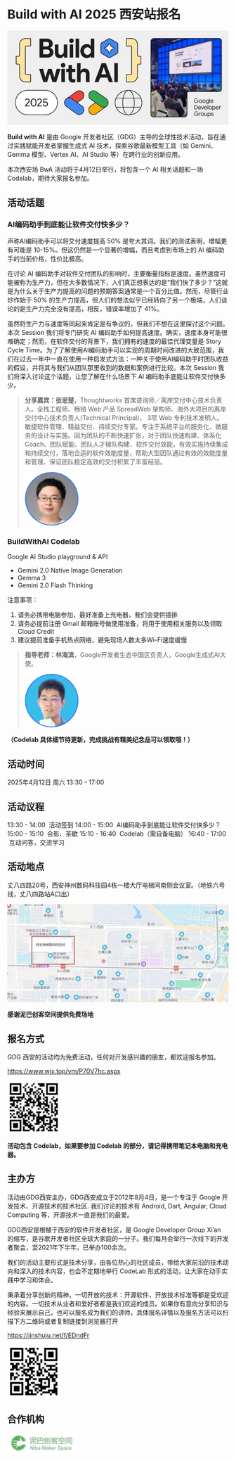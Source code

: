 # Build with AI 2025 西安站报名

![](../assets/promos/2025_BuildWithAI.jpg)

**Build with AI** 是由 Google 开发者社区（GDG）主导的全球性技术活动，旨在通过实践赋能开发者掌握生成式 AI 技术，探索谷歌最新模型工具（如 Gemini、Gemma 模型、Vertex AI、AI Studio 等）在跨行业的创新应用。

本次西安场 BwA 活动将于4月12日举行，将包含一个 AI 相关话题和一场 Codelab，期待大家报名参加。

## 活动话题

### AI编码助手到底能让软件交付快多少？

声称AI编码助手可以将交付速度提高 50% 是夸大其词。我们的测试表明，增幅更有可能是 10-15%。但这仍然是一个显著的增幅，而且考虑到市场上的 AI 编码助手的当前价格，性价比极高。

在讨论 AI 编码助手对软件交付团队的影响时，主要衡量指标是速度。虽然速度可能被称为生产力，但在大多数情况下，人们真正想表达的是“我们快了多少？”这就是为什么关于生产力提高的问题的预期答案通常是一个百分比值。然而，尽管行业炒作始于 50% 的生产力提高，但人们的想法似乎已经转向了另一个极端，人们谈论的是生产力完全没有提高，相反，错误率增加了 41%。 

虽然将生产力与速度等同起来肯定是有争议的，但我们不想在这里探讨这个问题。本次 Session 我们将专门研究 AI 编码助手如何提高速度。确实，速度本身可能很难确定；然而，在软件交付的背景下，我们拥有的速度的最佳代理变量是 Story Cycle Time。为了了解使用AI编码助手可以实现的周期时间改进的大致范围，我们在过去一年中一直在使用一种启发式方法：一种关于使用AI编码助手时团队收益的假设，并将其与我们从团队那里收到的数据和案例进行比较。本次 Session 我们将深入讨论这个话题，让您了解在什么场景下 AI 编码助手底能让软件交付快多少。

> **分享嘉宾：张思楚**，Thoughtworks 首席咨询师／离岸交付中心技术负责人。全栈工程师、畅销 Web 产品 SpreadWeb 架构师、海外大项目的离岸交付中心技术负责人(Technical Principal)， 3项 Web 专利技术发明人。敏捷软件管理、精益交付、持续交付专家。专注于系统平台的服务化、微服务的设计与实施。因为团队的不断快速扩张，对于团队快速构建、体系化 Coach、团队赋能、团队人才梯队构建、软件交付效能，有效实施持续集成和持续交付，落地合适的软件效能度量，帮助大型团队通过有效的效能度量和管理、保证团队稳定高效的交付积累了丰富经验。  
>  
> ![](../assets/avatars/张思楚.png)

### BuildWithAI Codelab

Google AI Studio playground & API
- Gemini 2.0 Native Image Generation
- Gemma 3
- Gemini 2.0 Flash Thinking

注意事项：

1. 请务必携带电脑参加，最好准备上充电器，我们会提供插排
2. 请务必提前注册 Gmail 邮箱账号做使用准备，将用于使用相关服务以及领取 Cloud Credit
3. 建议提前准备手机热点网络，避免现场人数太多Wi-Fi速度缓慢

> **指导老师：林海滨**，Google开发者生态中国区负责人，Google生成式AI大使。
>  
> ![](../assets/avatars/林海滨.png)


**（Codelab 具体细节待更新，完成挑战有精美纪念品可以领取哦！）**

## 活动时间

2025年4月12日 周六 13:30 - 17:00

## 活动议程

13:30 - 14:00  活动签到
14:00 - 15:00  AI编码助手到底能让软件交付快多少？
15:00 - 15:10  合影、茶歇
15:10 - 16:40  Codelab（需自备电脑）
16:40 - 17:00  互动问答，交流学习

## 活动地点

丈八四路20号，西安神州数码科技园4栋一楼大厅电梯间南侧会议室。（地铁六号线，丈八四路站A口出）

![](../assets/venues/丈八四路_地图.png)

**感谢泥巴创客空间提供免费场地**

## 报名方式

GDG 西安的活动均为免费活动，任何对开发感兴趣的朋友，都欢迎报名参加。

<https://www.wjx.top/vm/P70V7hc.aspx>

![](../assets/qrcodes/通用_报名.png)

**活动包含 Codelab，如果要参加 Codelab 的部分，请记得携带笔记本电脑和充电器。**

## 主办方

活动由GDG西安主办，GDG西安成立于2012年8月4日，是一个专注于 Google 开发技术、开源技术的技术社区. 我们讨论的技术有 Android, Dart, Angular, Cloud Computing 等，开源技术一直是我们的最爱。

GDG西安是根植于西安的软件开发者社区，是 Google Developer Group Xi’an 的缩写，是谷歌开发者社区全球大家庭的一分子。我们每月会举行一次线下的开发者聚会，至2021年下半年，已举办100余次。

我们的活动主要形式是技术分享，由各位热心的社区成员，带给大家前沿的技术动向和深入的技术内容，也会不定期地举行 CodeLab 形式的活动，让大家在动手实践中学习和体会。

秉承着分享创新的精神，一切开放的技术：开源软件，开放技术标准等都是受欢迎的内容。一切技术从业者和爱好者都是我们欢迎的成员。如果你有意向分享知识与经验来展示自己，也可以报名成为我们的讲师，具体报名详情以及报名方法可以扫描下方二维码或者复制链接到浏览器打开

<https://jinshuju.net/f/EDndFr>

![](../assets/qrcodes/通用_讲师申请.png)

## 合作机构

![](../assets/brands/泥巴创客空间.png)
